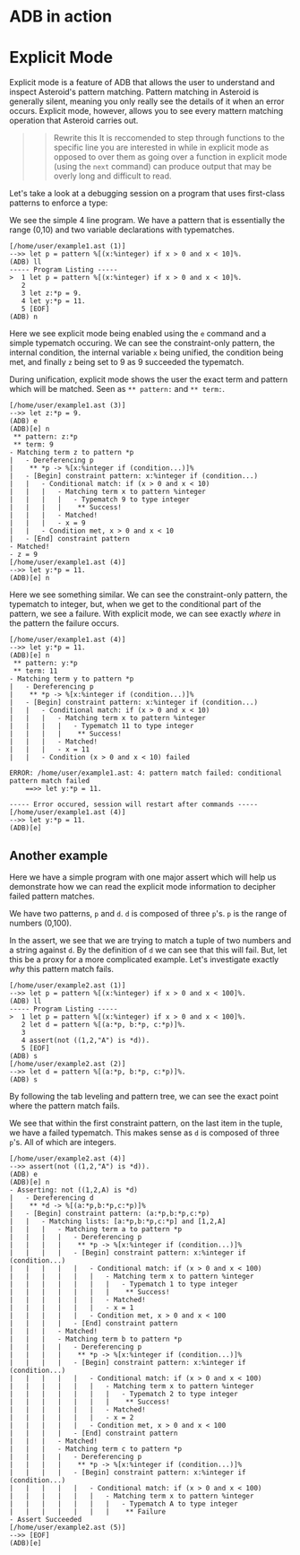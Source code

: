 # ADB in action
# Explicit Mode
Explicit mode is a feature of ADB that allows the user to understand and inspect
Asteroid's pattern matching. Pattern matching in Asteroid is generally silent,
meaning you only really see the details of it when an error occurs. Explicit mode,
however, allows you to see every mattern matching operation that Asteroid carries
out.

>> Rewrite this
It is reccomended to step through functions to the specific line you are interested
in while in explicit mode as opposed to over them as going over a function in explicit 
mode (using the `next` command) can produce output that may be overly long and
difficult to read.

Let's take a look at a debugging session on a program that uses first-class 
patterns to enforce a type:

We see the simple 4 line program. We have a pattern that is essentially the
range (0,10) and two variable declarations with typematches.
```
[/home/user/example1.ast (1)]
-->> let p = pattern %[(x:%integer) if x > 0 and x < 10]%.
(ADB) ll
----- Program Listing -----
>  1 let p = pattern %[(x:%integer) if x > 0 and x < 10]%.
   2 
   3 let z:*p = 9.
   4 let y:*p = 11.
   5 [EOF]
(ADB) n
```

Here we see explicit mode being enabled using the `e` command 
and a simple typematch
occuring. We can see the constraint-only pattern, the internal
condition, the internal variable `x` being unified, the
condition being met, and finally `z` being set to 9 as 9 succeeded
the typematch.

During unification, explicit mode shows the user the exact
term and pattern which will be matched. Seen as `** pattern:` and
`** term:`.

```
[/home/user/example1.ast (3)]
-->> let z:*p = 9.
(ADB) e
(ADB)[e] n
 ** pattern: z:*p
 ** term: 9
- Matching term z to pattern *p
|   - Dereferencing p
|    ** *p -> %[x:%integer if (condition...)]%
|   - [Begin] constraint pattern: x:%integer if (condition...)
|   |   - Conditional match: if (x > 0 and x < 10)
|   |   |   - Matching term x to pattern %integer
|   |   |   |   - Typematch 9 to type integer
|   |   |   |    ** Success!
|   |   |   - Matched!
|   |   |   - x = 9
|   |   - Condition met, x > 0 and x < 10
|   - [End] constraint pattern
- Matched!
- z = 9
[/home/user/example1.ast (4)]
-->> let y:*p = 11.
(ADB)[e] n
```

Here we see something similar. We can see the constraint-only
pattern, the typematch to integer, but, when we get to the conditional
part of the pattern, we see a failure. With explicit mode, we can see
exactly *where* in the pattern the failure occurs.
```
[/home/user/example1.ast (4)]
-->> let y:*p = 11.
(ADB)[e] n
 ** pattern: y:*p
 ** term: 11
- Matching term y to pattern *p
|   - Dereferencing p
|    ** *p -> %[x:%integer if (condition...)]%
|   - [Begin] constraint pattern: x:%integer if (condition...)
|   |   - Conditional match: if (x > 0 and x < 10)
|   |   |   - Matching term x to pattern %integer
|   |   |   |   - Typematch 11 to type integer
|   |   |   |    ** Success!
|   |   |   - Matched!
|   |   |   - x = 11
|   |   - Condition (x > 0 and x < 10) failed

ERROR: /home/user/example1.ast: 4: pattern match failed: conditional pattern match failed
    ==>> let y:*p = 11.

----- Error occured, session will restart after commands -----
[/home/user/example1.ast (4)]
-->> let y:*p = 11.
(ADB)[e] 
```

## Another example
Here we have a simple program with one major assert which will help us demonstrate how we can
read the explicit mode information to decipher failed pattern matches.

We have two patterns, `p` and `d`. `d` is composed of three `p`'s. `p` is the range of numbers
(0,100).

In the assert, we see that we are trying to match a tuple of two numbers and a string against `d`.
By the definition of `d` we can see that this will fail. But, let this be a proxy for a more
complicated example. Let's investigate exactly *why* this pattern match fails.

```
[/home/user/example2.ast (1)]
-->> let p = pattern %[(x:%integer) if x > 0 and x < 100]%.
(ADB) ll
----- Program Listing -----
>  1 let p = pattern %[(x:%integer) if x > 0 and x < 100]%.
   2 let d = pattern %[(a:*p, b:*p, c:*p)]%.
   3 
   4 assert(not ((1,2,"A") is *d)).
   5 [EOF]
(ADB) s
[/home/user/example2.ast (2)]
-->> let d = pattern %[(a:*p, b:*p, c:*p)]%.
(ADB) s
```

By following the tab leveling and pattern tree, we can see the exact point where the pattern match fails.

We see that within the first constraint pattern, on the last item in the tuple, we have a failed
typematch. This makes sense as `d` is composed of three `p`'s. All of which are integers.

```
[/home/user/example2.ast (4)]
-->> assert(not ((1,2,"A") is *d)).
(ADB) e
(ADB)[e] n
- Asserting: not ((1,2,A) is *d)
|   - Dereferencing d
|    ** *d -> %[(a:*p,b:*p,c:*p)]%
|   - [Begin] constraint pattern: (a:*p,b:*p,c:*p)
|   |   - Matching lists: [a:*p,b:*p,c:*p] and [1,2,A]
|   |   |   - Matching term a to pattern *p
|   |   |   |   - Dereferencing p
|   |   |   |    ** *p -> %[x:%integer if (condition...)]%
|   |   |   |   - [Begin] constraint pattern: x:%integer if (condition...)
|   |   |   |   |   - Conditional match: if (x > 0 and x < 100)
|   |   |   |   |   |   - Matching term x to pattern %integer
|   |   |   |   |   |   |   - Typematch 1 to type integer
|   |   |   |   |   |   |    ** Success!
|   |   |   |   |   |   - Matched!
|   |   |   |   |   |   - x = 1
|   |   |   |   |   - Condition met, x > 0 and x < 100
|   |   |   |   - [End] constraint pattern
|   |   |   - Matched!
|   |   |   - Matching term b to pattern *p
|   |   |   |   - Dereferencing p
|   |   |   |    ** *p -> %[x:%integer if (condition...)]%
|   |   |   |   - [Begin] constraint pattern: x:%integer if (condition...)
|   |   |   |   |   - Conditional match: if (x > 0 and x < 100)
|   |   |   |   |   |   - Matching term x to pattern %integer
|   |   |   |   |   |   |   - Typematch 2 to type integer
|   |   |   |   |   |   |    ** Success!
|   |   |   |   |   |   - Matched!
|   |   |   |   |   |   - x = 2
|   |   |   |   |   - Condition met, x > 0 and x < 100
|   |   |   |   - [End] constraint pattern
|   |   |   - Matched!
|   |   |   - Matching term c to pattern *p
|   |   |   |   - Dereferencing p
|   |   |   |    ** *p -> %[x:%integer if (condition...)]%
|   |   |   |   - [Begin] constraint pattern: x:%integer if (condition...)
|   |   |   |   |   - Conditional match: if (x > 0 and x < 100)
|   |   |   |   |   |   - Matching term x to pattern %integer
|   |   |   |   |   |   |   - Typematch A to type integer
|   |   |   |   |   |   |    ** Failure
- Assert Succeeded
[/home/user/example2.ast (5)]
-->> [EOF]
(ADB)[e] 
```
